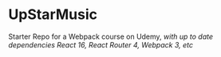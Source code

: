 # UpStarMusic
Starter Repo for a Webpack course on Udemy, *with up to date dependencies React 16, React Router 4, Webpack 3, etc*

